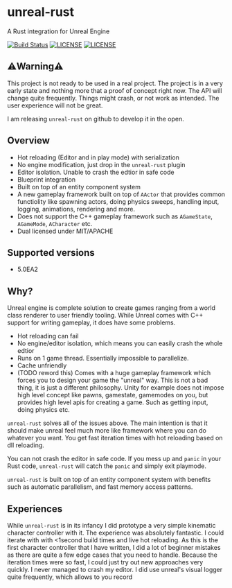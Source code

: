 # unreal-rust

A Rust integration for Unreal Engine

[![Build Status](https://github.com/MaikKlein/ash/workflows/CI/badge.svg)](https://github.com/MaikKlein/ash/actions?workflow=CI)
[![LICENSE](https://img.shields.io/badge/license-MIT-blue.svg)](LICENSE-MIT)
[![LICENSE](https://img.shields.io/badge/license-apache-blue.svg)](LICENSE-APACHE)

## ⚠️Warning⚠️
This project is not ready to be used in a real project. The project is in a very early state and nothing more that a proof of concept right now. The API will change quite frequently. Things might crash, or not work as intended. The user experience will not be great.

I am releasing `unreal-rust` on github to develop it in the open.

## Overview
- Hot reloading (Editor and in play mode) with serialization
- No engine modification, just drop in the `unreal-rust` plugin
- Editor isolation. Unable to crash the edtior in safe code
- Blueprint integration
- Built on top of an entity component system
- A new gameplay framework built on top of `AActor` that provides common functiolity like spawning actors, doing physics sweeps, handling input, logging, animations, rendering and more.
- Does not support the C++ gameplay framework such as `AGameState`, `AGameMode`, `ACharacter` etc.
- Dual licensed under MIT/APACHE

## Supported versions

- 5.0EA2

## Why?

Unreal engine is complete solution to create games ranging from a world class renderer to user friendly tooling. While Unreal comes with C++ support for writing gameplay, it does have some problems.
* Hot reloading can fail
* No engine/editor isolation, which means you can easily crash the whole edtior
* Runs on 1 game thread. Essentially impossible to parallelize.
* Cache unfriendly
* (TODO reword this) Comes with a huge gameplay framework which forces you to design your game the "unreal" way. This is not a bad thing, it is just a different philosophy. Unity for example does not impose high level concept like pawns, gamestate, gamemodes on you, but provides high level apis for creating a game. Such as getting input, doing physics etc.

`unreal-rust` solves all of the issues above. The main intention is that it should make unreal feel much more like framework where you can do whatever you want. You get fast iteration times with hot reloading based on dll reloading.

You can not crash the editor in safe code. If you mess up and `panic` in your Rust code, `unreal-rust` will catch the `panic` and simply exit playmode.

`unreal-rust` is built on top of an entity component system with benefits such as automatic parallelism, and fast memory access patterns.

## Experiences

While `unreal-rust` is in its infancy I did prototype a very simple kinematic character controller with it. The experience was absolutely fantastic. I could iterate with with <1second build times and live hot reloading.
As this is the first character controller that I have written, I did a lot of beginner mistakes as there are quite a few edge cases that you need to handle.
Because the iteration times were so fast, I could just try out new approaches very quickly. I never managed to crash my editor.
I did use unreal's visual logger quite frequently, which allows to you record  
